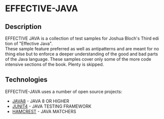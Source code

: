 # EFFECTIVE-JAVA

## Description

EFFECTIVE JAVA is a collection of test samples for Joshua Bloch's Third edition of
"Effective Java". These sample feature preferred as well as antipatterns and are meant for nothing else but to enforce a deeper understanding of the good and bad parts of the Java language. These samples cover only some of the more code intensive sections of the book. Plenty is skipped.

## Technologies

EFFECTIVE-JAVA uses a number of open source projects:

  * [JAVA8] - JAVA 8 OR HIGHER
  * [JUNIT4] - JAVA TESTING FRAMEWORK
  * [HAMCREST] - JAVA MATCHERS

[JAVA8]: <https://www.oracle.com/java/technologies/javase-jdk11-downloads.html>
[JUNIT4]: <https://junit.org/junit4/>
[HAMCREST]: <http://hamcrest.org/JavaHamcrest/>